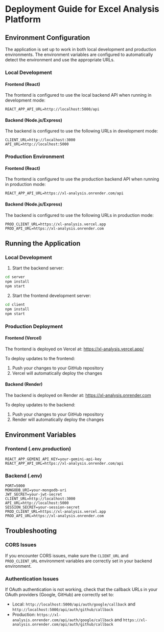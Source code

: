 # Deployment Guide for Excel Analysis Platform

## Environment Configuration

The application is set up to work in both local development and production environments. The environment variables are configured to automatically detect the environment and use the appropriate URLs.

### Local Development

#### Frontend (React)

The frontend is configured to use the local backend API when running in development mode:

```
REACT_APP_API_URL=http://localhost:5000/api
```

#### Backend (Node.js/Express)

The backend is configured to use the following URLs in development mode:

```
CLIENT_URL=http://localhost:3000
API_URL=http://localhost:5000
```

### Production Environment

#### Frontend (React)

The frontend is configured to use the production backend API when running in production mode:

```
REACT_APP_API_URL=https://xl-analysis.onrender.com/api
```

#### Backend (Node.js/Express)

The backend is configured to use the following URLs in production mode:

```
PROD_CLIENT_URL=https://xl-analysis.vercel.app
PROD_API_URL=https://xl-analysis.onrender.com
```

## Running the Application

### Local Development

1. Start the backend server:

```bash
cd server
npm install
npm start
```

2. Start the frontend development server:

```bash
cd client
npm install
npm start
```

### Production Deployment

#### Frontend (Vercel)

The frontend is deployed on Vercel at: https://xl-analysis.vercel.app/

To deploy updates to the frontend:

1. Push your changes to your GitHub repository
2. Vercel will automatically deploy the changes

#### Backend (Render)

The backend is deployed on Render at: https://xl-analysis.onrender.com

To deploy updates to the backend:

1. Push your changes to your GitHub repository
2. Render will automatically deploy the changes

## Environment Variables

### Frontend (.env.production)

```
REACT_APP_GEMINI_API_KEY=your-gemini-api-key
REACT_APP_API_URL=https://xl-analysis.onrender.com/api
```

### Backend (.env)

```
PORT=5000
MONGODB_URI=your-mongodb-uri
JWT_SECRET=your-jwt-secret
CLIENT_URL=http://localhost:3000
API_URL=http://localhost:5000
SESSION_SECRET=your-session-secret
PROD_CLIENT_URL=https://xl-analysis.vercel.app
PROD_API_URL=https://xl-analysis.onrender.com
```

## Troubleshooting

### CORS Issues

If you encounter CORS issues, make sure the `CLIENT_URL` and `PROD_CLIENT_URL` environment variables are correctly set in your backend environment.

### Authentication Issues

If OAuth authentication is not working, check that the callback URLs in your OAuth providers (Google, GitHub) are correctly set to:

- Local: `http://localhost:5000/api/auth/google/callback` and `http://localhost:5000/api/auth/github/callback`
- Production: `https://xl-analysis.onrender.com/api/auth/google/callback` and `https://xl-analysis.onrender.com/api/auth/github/callback`